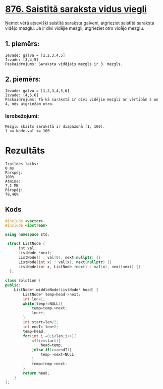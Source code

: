 # [876. Saistītā saraksta vidus viegli](https://leetcode.com/problems/middle-of-the-linked-list/)
Ņemot vērā atsevišķi saistītā saraksta galveni, atgrieziet saistītā saraksta vidējo mezglu.
Ja ir divi vidējie mezgli, atgrieziet otro vidējo mezglu.

## 1. piemērs:
    Ievade: galva = [1,2,3,4,5]
    Izvade: [3,4,5]
    Paskaidrojums: Saraksta vidējais mezgls ir 3. mezgls.
## 2. piemērs:
    Ievade: galva = [1,2,3,4,5,6]
    Izvade: [4,5,6]
    Paskaidrojums: Tā kā sarakstā ir divi vidējie mezgli ar vērtībām 3 un 4, mēs atgriežam otro.

### Ierobežojumi:
    Mezglu skaits sarakstā ir diapazonā [1, 100].
    1 <= Node.val <= 100


# Rezultāts
    Izpildes laiks:
    0 ms
    Pārspēj:
    100%
    Atmiņa:
    7,1 MB
    Pārspēj:
    78,46%

## Kods
```cpp
#include <vector>
#include <iostream>

using namespace std;

 struct ListNode {
      int val;
      ListNode *next;
      ListNode() : val(0), next(nullptr) {}
      ListNode(int x) : val(x), next(nullptr) {}
      ListNode(int x, ListNode *next) : val(x), next(next) {}
  };
 
class Solution {
public:
    ListNode* middleNode(ListNode* head) {
        ListNode* temp=head->next;
        int len=1;
        while(temp!=NULL){
            temp=temp->next;
            len++;
        }
        int start=len/2;
        int endI= len+2;
        temp=head;
        for(int i =0;i<len;i++){
            if(i==start){
                head=temp;
            }else if(i==endI){
                temp->next=NULL;
            }
            temp=temp->next;
        }
        return head;
    }
};

```